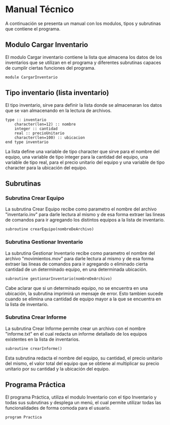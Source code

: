 # Manual Técnico
A continuación se presenta un manual con los modulos, tipos y subrutinas que contiene el programa.
## Modulo Cargar Inventario
El modulo Cargar inventario contiene la lista que almacena los datos de los inventarios que se utilizan en el programa y diferentes subrutinas capaces de cumplir ciertas funciones del programa.

``` Fortran
module CargarInventario
```
## Tipo inventario (lista inventario)
El tipo inventario, sirve para definir la lista donde se almacenaran los datos que se van almacenando en la lectura de archivos.
``` Fortran
type :: inventario
    character(len=12) :: nombre
    integer :: cantidad
    real :: precioUnitario
    character(len=100) :: ubicacion
end type inventario
```

La lista define una variable de tipo character que sirve para el nombre del equipo, una variable de tipo integer para la cantidad del equipo, una variable de tipo real, para el precio unitario del equipo y una variable de tipo character para la ubicación del equipo.

## Subrutinas
### Subrutina Crear Equipo
La subrutina Crear Equipo recibe como parametro el nombre del archivo "inventario.inv" para darle lectura al mismo y de esa forma extraer las lineas de comandos para ir agregando los distintos equipos a la lista de inventario.
```Fortran
subroutine crearEquipo(nombreDeArchivo)
```
### Subrutina Gestionar Inventario
La subrutina Gestionar Inventario recibe como parametro el nombre del archivo "movimientos.mov" para darle lectura al mismo y de esa forma extraer las lineas de comandos para ir agregando o eliminado cierta cantidad de un determinado equipo, en una determinada ubicación.
```Fortran
subroutine gestionarInventario(nombreDeArchivo)
```
Cabe aclarar que si un determinado equipo, no se encuentra en una ubicación, la subrutina imprimirá un mensaje de error. Esto tambien sucede cuando se elimina una cantidad de equipo mayor a la que se encuentra en la lista de inventario.
### Subrutina Crear Informe
La subrutina Crear Informe permite crear un archivo con el nombre "informe.txt" en el cual redacta un informe detallado de los equipos existentes en la lista de inventarios.
```Fortran
subroutine crearInforme()
```
Esta subrutina redacta el nombre del equipo, su cantidad, el precio unitario del mismo, el valor total del equipo que se obtiene al multiplicar su precio unitario por su cantidad y la ubicación del equipo.
## Programa Práctica
El programa Práctica, utiliza el modulo Inventario con el tipo Inventario y todas sus subrutinas y desplega un menú, el cual permite utilizar todas las funcionalidades de forma comoda para el usuario.
```Fortran
program Practica
```